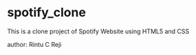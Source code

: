 # spotify_clone
This is a clone project of Spotify Website using HTML5 and CSS

author: Rintu C Reji
